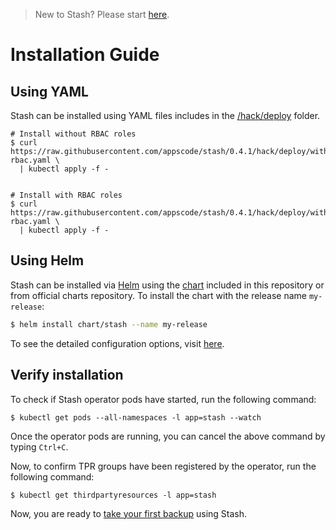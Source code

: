 > New to Stash? Please start [here](/docs/tutorial.md).

# Installation Guide

## Using YAML
Stash can be installed using YAML files includes in the [/hack/deploy](/hack/deploy) folder.

```console
# Install without RBAC roles
$ curl https://raw.githubusercontent.com/appscode/stash/0.4.1/hack/deploy/without-rbac.yaml \
  | kubectl apply -f -


# Install with RBAC roles
$ curl https://raw.githubusercontent.com/appscode/stash/0.4.1/hack/deploy/with-rbac.yaml \
  | kubectl apply -f -
```

## Using Helm
Stash can be installed via [Helm](https://helm.sh/) using the [chart](/chart/stash) included in this repository or from official charts repository. To install the chart with the release name `my-release`:
```bash
$ helm install chart/stash --name my-release
```
To see the detailed configuration options, visit [here](/chart/stash/README.md).


## Verify installation
To check if Stash operator pods have started, run the following command:
```console
$ kubectl get pods --all-namespaces -l app=stash --watch
```

Once the operator pods are running, you can cancel the above command by typing `Ctrl+C`.

Now, to confirm TPR groups have been registered by the operator, run the following command:
```console
$ kubectl get thirdpartyresources -l app=stash
```

Now, you are ready to [take your first backup](/docs/tutorial.md) using Stash.
